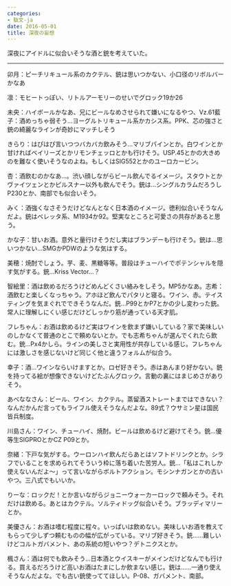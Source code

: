 ```yaml
---
categories:
- 駄文-ja
date: 2016-05-01
title: 深夜の妄想
---
```


深夜にアイドルに似合いそうな酒と銃を考えていた。

------------------------------------------------------------------------

卯月：ピーチリキュール系のカクテル、銃は思いつかない、小口径のリボルバーかなあ

凛：モヒートっぽい、リトルアーモリーのせいでグロック19か26

未央：ハイボールかなあ、兄にビールなめさせられて嫌いになるやつ、Vz.61藍子：酒めっちゃ弱そう...ヨーグルトリキュール系かカシス系。PPK、芯の強さと銃の綺麗なラインが奇妙にマッチしそう

きらり：はぴはぴ言いつつバカバカ飲みそう...マリブパインとか。白ワインとか甘ければベイリーズとかリモンチェッロとかも行けそう。USP.45とかの大きめのを難なく使いそうなのよね。もしくはSIG552とかのユーロカービン。

杏：酒飲むのかなあ...。渋い顔しながらビール飲んでるイメージ。スタウトとかヴァイツェンとかピルスナー以外も飲んでそう。銃は...シングルカラムだろうしP230とか、南部でも似合いそう。

みく：酒強くなさそうだけどなんとなく日本酒のイメージ。徳利似合いそうなんだよ。銃はベレッタ系、M1934か92。堅実なところと可愛さの共存があると思う。

かな子：甘いお酒。意外と量行けそうだし実はブランデーも行けそう。銃は...思いつかない...SMGかPDWのような気はする。

美穂：焼酎でしょう。芋、麦、黒糖等等。普段はチューハイでポテンシャルを隠す気がする。銃...Kriss Vector...？

智絵里：酒は飲めるだろうけどめんどくさい絡みをしそう。MP5かなあ。志希：酒飲むと楽しくなっちゃう。アホほど飲んでパタリと寝る。ワイン、赤。テイスティングを気まぐれでできそうなんだ。銃...P99とかP7とかの少し変わった銃。常人に理解しにくい感じだけどしっかり筋が通っている天才肌。

フレちゃん：お酒は飲めるけど実はワインを飲まず嫌いしている？家で美味しいのしかなくて普通のとこで頼めないとか。でも志希ちゃんが選んでくれたら飲む。銃...Px4かしら。ラインの美しさと実用性が共存している感じ。フレちゃんには激しさを感じないけど同じく他と違うフォルムが似合う。

幸子：酒...ワインならいけますとか。ロゼ好きそう。赤はあんまり好かない。銃を持ってる絵が想像できないけどたぶんグロック。言動の裏にはまじめさがありそう。

あべななさん：ビール、ワイン、カクテル。蒸留酒ストレートまではできない？なんだかんだ言ってもライフル使えそうなんだよな。89式？ウサミン星は国民皆兵制度。

川島さん：ワイン、チューハイ、焼酎。ビールは飲めるけど避けてそう。銃...優等生SIGPROとかCZ P09とか。

奈緒：下戸な気がする。ウーロンハイ飲んだらあとはソフトドリンクとか。シラフでいることを求められてそういう枠に落ち着いた苦労人。銃...「私はこれしか使えないんだよ〜」って言いながらボルトアクション。モシンナガンとかの古いやつ。三八式でもいいか。

りーな：ロックだ！とか言いながらジョニーウォーカーロックで頼みそう。それだけは飲める。あとはカクテル。ソルティドッグ似合いそう。ブラッディマリーとか。

美優さん：お酒は嗜む程度に程々。いっぱいは飲めない。美味しいお酒を教えてもらって少しずつ頼むものの幅が広がっている。マリブ好きそう。銃......難しいけどコルトガバメント、あの系統の短いやつ？デトニクスとか。

楓さん：酒は何でも飲みそう...日本酒とウイスキーがメインだけどなんでも行ける。買えるだろうけど高いお酒はたまにしか飲まない感じ。銃は......一通り使えそうなんだよな。でも古い銃使っててほしい。P-08、ガバメント、南部。
